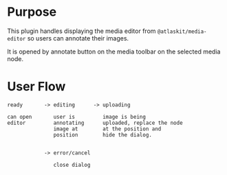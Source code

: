 # Purpose

This plugin handles displaying the media editor from `@atlaskit/media-editor`
so users can annotate their images.

It is opened by annotate button on the media toolbar on the selected media
node.

# User Flow

    ready       -> editing      -> uploading

    can open       user is         image is being
    editor         annotating      uploaded, replace the node
                   image at        at the position and
                   position        hide the dialog.


                -> error/cancel
                  
                   close dialog